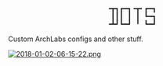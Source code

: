 <pre align="center">
╺┳┓┏━┓╺┳╸┏━┓
 ┃┃┃ ┃ ┃ ┗━┓
╺┻┛┗━┛ ╹ ┗━┛</pre>
Custom ArchLabs configs and other stuff.

[![2018-01-02-06-15-22.png](https://cdn.scrot.moe/images/2018/01/02/2018-01-02-06-15-22.png)](https://scrot.moe/image/6AhSn)
